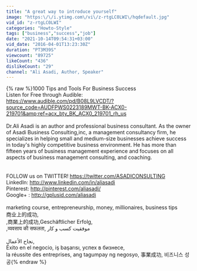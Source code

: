 ```yaml
---
title: "A great way to introduce yourself"
image: "https:\/\/i.ytimg.com\/vi\/z-rtgLC0LWI\/hqdefault.jpg"
vid_id: "z-rtgLC0LWI"
categories: "Howto-Style"
tags: ["business","success","job"]
date: "2021-10-14T09:54:31+03:00"
vid_date: "2016-04-01T13:23:30Z"
duration: "PT3M39S"
viewcount: "89725"
likeCount: "436"
dislikeCount: "29"
channel: "Ali Asadi, Author, Speaker"
---
```

{% raw %}1000 Tips and Tools For Business Success<br />Listen for Free through Audible:<br /><a rel="nofollow" target="blank" href="https://www.audible.com/pd/B08L9LVCDT/?source_code=AUDFPWS0223189MWT-BK-ACX0-219701&amp;ref=acx_bty_BK_ACX0_219701_rh_us">https://www.audible.com/pd/B08L9LVCDT/?source_code=AUDFPWS0223189MWT-BK-ACX0-219701&amp;ref=acx_bty_BK_ACX0_219701_rh_us</a><br /><br />Dr.Ali Asadi is an author and professional business consultant. As the owner of Asadi Business Consulting,inc, a management consultancy firm, he specializes in helping small and medium-size businesses achieve success in today's highly competitive business environment. He has more than fifteen years of business management experience and focuses on all aspects of business management consulting, and coaching.<br /><br /><br />FOLLOW us on TWITTER! <a rel="nofollow" target="blank" href="https://twitter.com/ASADICONSULTING">https://twitter.com/ASADICONSULTING</a><br />LinkedIn: <a rel="nofollow" target="blank" href="http://www.linkedin.com/in/aliasadi">http://www.linkedin.com/in/aliasadi</a><br />Pinterest: <a rel="nofollow" target="blank" href="http://pinterest.com/aliasadi/">http://pinterest.com/aliasadi/</a><br />Google+ : <a rel="nofollow" target="blank" href="http://gplusid.com/aliasadi">http://gplusid.com/aliasadi</a><br /><br />marketing course, entrepreneurship, money, millionaires, business tips<br />商业上的成功, <br />,商業上的成功,Geschäftlicher Erfolg, <br />,व्यवसाय की सफलता, موفقیت کسب و کار<br /><br />نجاح الأعمال, <br />Éxito en el negocio, iş başarısı, успех в бизнесе, <br />la réussite des entreprises, ang tagumpay ng negosyo, 事業成功, 비즈니스 성공{% endraw %}
